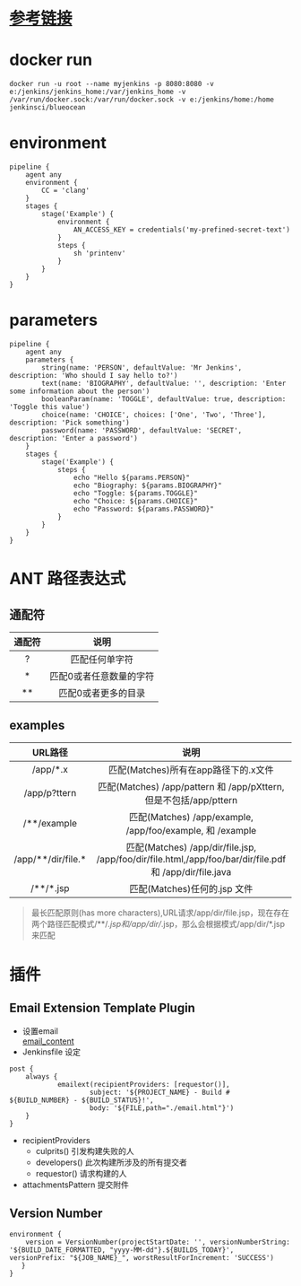 # [参考链接](https://jenkins.io/zh/doc/tutorials/build-a-python-app-with-pyinstaller/)

# docker run
```docker
docker run -u root --name myjenkins -p 8080:8080 -v e:/jenkins/jenkins_home:/var/jenkins_home -v /var/run/docker.sock:/var/run/docker.sock -v e:/jenkins/home:/home  jenkinsci/blueocean
```

# environment
```
pipeline {
    agent any
    environment { 
        CC = 'clang'
    }
    stages {
        stage('Example') {
            environment { 
                AN_ACCESS_KEY = credentials('my-prefined-secret-text') 
            }
            steps {
                sh 'printenv'
            }
        }
    }
}
```

# parameters
```
pipeline {
    agent any
    parameters {
        string(name: 'PERSON', defaultValue: 'Mr Jenkins', description: 'Who should I say hello to?')
        text(name: 'BIOGRAPHY', defaultValue: '', description: 'Enter some information about the person')
        booleanParam(name: 'TOGGLE', defaultValue: true, description: 'Toggle this value')
        choice(name: 'CHOICE', choices: ['One', 'Two', 'Three'], description: 'Pick something')
        password(name: 'PASSWORD', defaultValue: 'SECRET', description: 'Enter a password')
    }
    stages {
        stage('Example') {
            steps {
                echo "Hello ${params.PERSON}"
                echo "Biography: ${params.BIOGRAPHY}"
                echo "Toggle: ${params.TOGGLE}"
                echo "Choice: ${params.CHOICE}"
                echo "Password: ${params.PASSWORD}"
            }
        }
    }
}
```

# ANT 路径表达式
## 通配符
|通配符|说明|
|:-:|:-:|
|?|匹配任何单字符|
|*|匹配0或者任意数量的字符|
|**|匹配0或者更多的目录|
## examples
|URL路径|说明|
|:-:|:-:|
|/app/*.x|匹配(Matches)所有在app路径下的.x文件|
|/app/p?ttern|匹配(Matches) /app/pattern 和 /app/pXttern,但是不包括/app/pttern|
|/**/example|匹配(Matches) /app/example, /app/foo/example, 和 /example|
|/app/**/dir/file.*|匹配(Matches) /app/dir/file.jsp, /app/foo/dir/file.html,/app/foo/bar/dir/file.pdf和 /app/dir/file.java|
|/**/*.jsp|匹配(Matches)任何的.jsp 文件|
> 最长匹配原则(has more characters),URL请求/app/dir/file.jsp，现在存在两个路径匹配模式/**/*.jsp和/app/dir/*.jsp，那么会根据模式/app/dir/*.jsp来匹配


# 插件
## Email Extension Template Plugin
+ 设置email  
[email_content](./email.html)
+ Jenkinsfile 设定
```
post {
    always {
            emailext(recipientProviders: [requestor()],
                    subject: '${PROJECT_NAME} - Build # ${BUILD_NUMBER} - ${BUILD_STATUS}!', 
                    body: '${FILE,path="./email.html"}')
    }
}
```
+ recipientProviders
    * culprits() 引发构建失败的人
    * developers()  此次构建所涉及的所有提交者
    * requestor() 请求构建的人
+ attachmentsPattern 提交附件

## Version Number
```
environment {
    version = VersionNumber(projectStartDate: '', versionNumberString: '${BUILD_DATE_FORMATTED, "yyyy-MM-dd"}.${BUILDS_TODAY}', versionPrefix: "${JOB_NAME}_", worstResultForIncrement: 'SUCCESS')
   }
}
```
